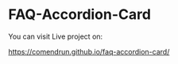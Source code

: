 # FAQ-Accordion-Card

You can visit Live project on:

https://comendrun.github.io/faq-accordion-card/

